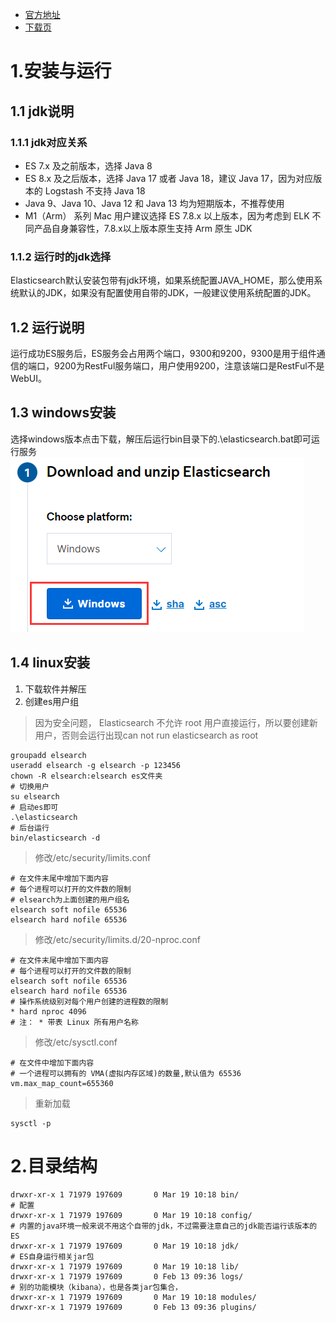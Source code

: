 * [官方地址](https://www.elastic.co/cn)
* [下载页](https://www.elastic.co/cn/downloads/elasticsearch)
# 1.安装与运行
## 1.1 jdk说明
### 1.1.1 jdk对应关系
* ES 7.x 及之前版本，选择 Java 8
* ES 8.x 及之后版本，选择 Java 17 或者 Java 18，建议 Java 17，因为对应版本的 Logstash 不支持 Java 18
* Java 9、Java 10、Java 12 和 Java 13 均为短期版本，不推荐使用
* M1（Arm） 系列 Mac 用户建议选择 ES 7.8.x 以上版本，因为考虑到 ELK 不同产品自身兼容性，7.8.x以上版本原生支持 Arm 原生 JDK
### 1.1.2 运行时的jdk选择
Elasticsearch默认安装包带有jdk环境，如果系统配置JAVA_HOME，那么使用系统默认的JDK，如果没有配置使用自带的JDK，一般建议使用系统配置的JDK。
## 1.2 运行说明
运行成功ES服务后，ES服务会占用两个端口，9300和9200，9300是用于组件通信的端口，9200为RestFul服务端口，用户使用9200，注意该端口是RestFul不是WebUI。
## 1.3 windows安装
选择windows版本点击下载，解压后运行bin目录下的.\elasticsearch.bat即可运行服务
![](img/1.png)
## 1.4 linux安装
1. 下载软件并解压
2. 创建es用户组
> 因为安全问题， Elasticsearch 不允许 root 用户直接运行，所以要创建新用户，否则会运行出现can not run elasticsearch as root
```shell
groupadd elsearch
useradd elsearch -g elsearch -p 123456
chown -R elsearch:elsearch es文件夹
# 切换用户
su elsearch
# 启动es即可
.\elasticsearch
# 后台运行
bin/elasticsearch -d  
```
> 修改/etc/security/limits.conf
```text
# 在文件末尾中增加下面内容
# 每个进程可以打开的文件数的限制
# elsearch为上面创建的用户组名
elsearch soft nofile 65536
elsearch hard nofile 65536
```
> 修改/etc/security/limits.d/20-nproc.conf
```text
# 在文件末尾中增加下面内容
# 每个进程可以打开的文件数的限制
elsearch soft nofile 65536
elsearch hard nofile 65536
# 操作系统级别对每个用户创建的进程数的限制
* hard nproc 4096
# 注： * 带表 Linux 所有用户名称
```
> 修改/etc/sysctl.conf
```text
# 在文件中增加下面内容
# 一个进程可以拥有的 VMA(虚拟内存区域)的数量,默认值为 65536
vm.max_map_count=655360
```
> 重新加载
```shell
sysctl -p
```

# 2.目录结构
```text
drwxr-xr-x 1 71979 197609       0 Mar 19 10:18 bin/  
# 配置
drwxr-xr-x 1 71979 197609       0 Mar 19 10:18 config/
# 内置的java环境一般来说不用这个自带的jdk，不过需要注意自己的jdk能否运行该版本的ES
drwxr-xr-x 1 71979 197609       0 Mar 19 10:18 jdk/
# ES自身运行相关jar包
drwxr-xr-x 1 71979 197609       0 Mar 19 10:18 lib/
drwxr-xr-x 1 71979 197609       0 Feb 13 09:36 logs/
# 别的功能模块（kibana），也是各类jar包集合，
drwxr-xr-x 1 71979 197609       0 Mar 19 10:18 modules/
drwxr-xr-x 1 71979 197609       0 Feb 13 09:36 plugins/
```
